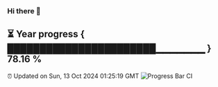 ### Hi there 👋
⏳ Year progress { ███████████████████████▁▁▁▁▁▁▁ } 78.16 %
---
⏰ Updated on Sun, 13 Oct 2024 01:25:19 GMT
![Progress Bar CI](https://github.com/liununu/liununu/workflows/Progress%20Bar%20CI/badge.svg)
